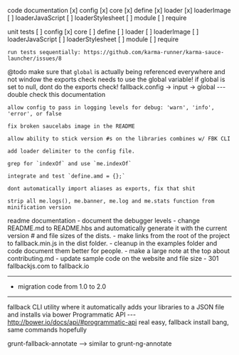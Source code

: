 code documentation
	[x] config
	[x] core
	[x] define
	[x] loader
	[x] loaderImage
	[ ] loaderJavaScript
	[ ] loaderStylesheet
	[ ] module
	[ ] require

unit tests
	[ ] config
	[x] core
	[ ] define
	[ ] loader
	[ ] loaderImage
	[ ] loaderJavaScript
	[ ] loaderStylesheet
	[ ] module
	[ ] require
	
	run tests sequentially: https://github.com/karma-runner/karma-sauce-launcher/issues/8

@todo
	make sure that `global` is actually being referenced everywhere and not window
	the exports check needs to use the global variable! if global is set to null, dont do the exports check!
	fallback.config -> input -> global --- double check this documentation

	allow config to pass in logging levels for debug: 'warn', 'info', 'error', or false

	fix broken saucelabs image in the README

	allow ability to stick version #s on the libraries combines w/ FBK CLI

	add loader delimiter to the config file.

	grep for `indexOf` and use `me.indexOf`

	integrate and test `define.amd = {};`

	dont automatically import aliases as exports, fix that shit

	strip all me.logs(), me.banner, me.log and me.stats function from minification version

readme documentation
	- document the debugger levels
	- change README.md to README.hbs and automatically generate it with the current version # and file sizes of the dists.
	- make links from the root of the project to fallback.min.js in the dist folder.
	- cleanup in the examples folder and code document them better for people.
	- make a large note at the top about contributing.md
	- update sample code on the website and file size
	- 301 fallbackjs.com to fallback.io

---

- migration code from 1.0 to 2.0

---

fallback CLI utility where it automatically adds your libraries to a JSON file and installs via bower
	Programmatic API --- http://bower.io/docs/api/#programmatic-api
	real easy, fallback install bang, same commands hopefully

grunt-fallback-annotate --> similar to grunt-ng-annotate
